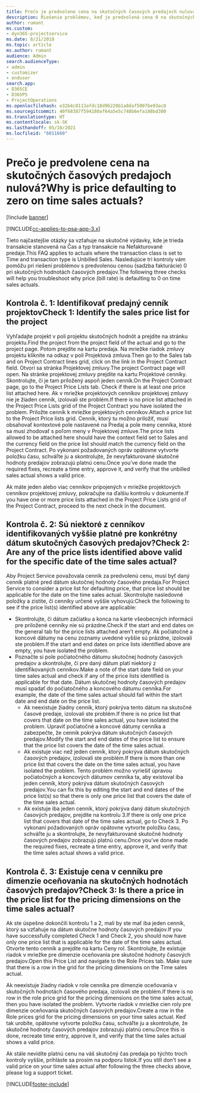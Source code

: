 ```yaml
---
title: Prečo je predvolene cena na skutočných časových predajoch nulová?
description: Riešenie problémov, keď je predvolená cena 0 na skutočných hodnotách času predaja.
author: rumant
ms.custom:
- dyn365-projectservice
ms.date: 8/21/2018
ms.topic: article
ms.author: rumant
audience: Admin
search.audienceType:
- admin
- customizer
- enduser
search.app:
- D365CE
- D365PS
- ProjectOperations
ms.openlocfilehash: e32b4c8113afdc18d9b220b1a8daf5007be93ac8
ms.sourcegitcommit: 40f68387f594180af64a5e5c748b6efa188bd300
ms.translationtype: HT
ms.contentlocale: sk-SK
ms.lasthandoff: 05/10/2021
ms.locfileid: "6011660"
---
```

# <a name="why-is-price-defaulting-to-zero-on-time-sales-actuals"></a><span data-ttu-id="d0f6b-103">Prečo je predvolene cena na skutočných časových predajoch nulová?</span><span class="sxs-lookup"><span data-stu-id="d0f6b-103">Why is price defaulting to zero on time sales actuals?</span></span>

[!include [banner](../includes/psa-now-project-operations.md)]

[!INCLUDE[cc-applies-to-psa-app-3.x](../includes/cc-applies-to-psa-app-3x.md)]

<span data-ttu-id="d0f6b-104">Tieto najčastejšie otázky sa vzťahuje na skutočné výdavky, kde je trieda transakcie stanovená na Čas a typ transakcie na Nefakturované predaje.</span><span class="sxs-lookup"><span data-stu-id="d0f6b-104">This FAQ applies to actuals where the transaction class is set to Time and transaction type is Unbilled Sales.</span></span> <span data-ttu-id="d0f6b-105">Nasledujúce tri kontroly vám pomôžu pri riešení problémov s predvolenou cenou (sadzba fakturácie) 0 pri skutočných hodnotách časových predajov.</span><span class="sxs-lookup"><span data-stu-id="d0f6b-105">The following three checks will help you troubleshoot why price (bill rate) is defaulting to 0 on time sales actuals.</span></span>

## <a name="check-1-identify-the-sales-price-list-for-the-project"></a><span data-ttu-id="d0f6b-106">Kontrola č. 1: Identifikovať predajný cenník projektov</span><span class="sxs-lookup"><span data-stu-id="d0f6b-106">Check 1: Identify the sales price list for the project</span></span>

<span data-ttu-id="d0f6b-107">Vyhľadajte projekt v poli projektu skutočných hodnôt a prejdite na stránku projektu.</span><span class="sxs-lookup"><span data-stu-id="d0f6b-107">Find the project from the project field of the actual and go to the project page.</span></span> <span data-ttu-id="d0f6b-108">Potom prejdite na kartu predaja. Na mriežke riadok zmluvy projektu kliknite na odkaz v poli Projektová zmluva.</span><span class="sxs-lookup"><span data-stu-id="d0f6b-108">Then go to the Sales tab and on Project Contract lines grid, click on the link in the Project Contract field.</span></span> <span data-ttu-id="d0f6b-109">Otvorí sa stránka Projektovej zmluvy.</span><span class="sxs-lookup"><span data-stu-id="d0f6b-109">The project Contract page will open.</span></span> <span data-ttu-id="d0f6b-110">Na stránke projektovej zmluvy prejdite na kartu Projektové cenníky. Skontrolujte, či je tam priložený aspoň jeden cenník.</span><span class="sxs-lookup"><span data-stu-id="d0f6b-110">On the Project Contract page, go to the Project Price Lists tab. Check if there is at least one price list attached here.</span></span> <span data-ttu-id="d0f6b-111">Ak v mriežke projektových cenníkov projektovej zmluvy nie je žiaden cenník, izolovali ste problém.</span><span class="sxs-lookup"><span data-stu-id="d0f6b-111">If there is no price list attached in the Project Price Lists grid of the Project Contract you have isolated the problem.</span></span> <span data-ttu-id="d0f6b-112">Priložte cenník k mriežke projektových cenníkov.</span><span class="sxs-lookup"><span data-stu-id="d0f6b-112">Attach a price list to the Project Price lists grid.</span></span> <span data-ttu-id="d0f6b-113">Cenník, ktorý tu možno priložiť, musí obsahovať kontextové pole nastavené na Predaj a pole meny cenníka, ktoré sa musí zhodovať s poľom meny v Projektovej zmluve.</span><span class="sxs-lookup"><span data-stu-id="d0f6b-113">The price lists allowed to be attached here should have the context field set to Sales and the currency field on the price list should match the currency field on the Project Contract.</span></span> <span data-ttu-id="d0f6b-114">Po vykonaní požadovaných opráv opätovne vytvorte položku času, schváľte ju a skontrolujte, že nevyfakturované skutočné hodnoty predajov zobrazujú platnú cenu.</span><span class="sxs-lookup"><span data-stu-id="d0f6b-114">Once you’ve done made the required fixes, recreate a time entry, approve it, and verify that the unbilled sales actual shows a valid price.</span></span> 

<span data-ttu-id="d0f6b-115">Ak máte jeden alebo viac cenníkov pripojených v mriežke projektových cenníkov projektovej zmluvy, pokračujte na ďalšiu kontrolu v dokumente.</span><span class="sxs-lookup"><span data-stu-id="d0f6b-115">If you have one or more price lists attached in the Project Price Lists grid of the Project Contract, proceed to the next check in the document.</span></span>

## <a name="check-2-are-any-of-the-price-lists-identified-above-valid-for-the-specific-date-of-the-time-sales-actual"></a><span data-ttu-id="d0f6b-116">Kontrola č. 2: Sú niektoré z cenníkov identifikovaných vyššie platné pre konkrétny dátum skutočných časových predajov?</span><span class="sxs-lookup"><span data-stu-id="d0f6b-116">Check 2: Are any of the price lists identified above valid for the specific date of the time sales actual?</span></span>

<span data-ttu-id="d0f6b-117">Aby Project Service považovala cenník za predvolenú cenu, musí byť daný cenník platné pred dátum skutočnej hodnoty časového predaja.</span><span class="sxs-lookup"><span data-stu-id="d0f6b-117">For Project Service to consider a price list for defaulting price, that price list should be applicable for the date on the time sales actual.</span></span> <span data-ttu-id="d0f6b-118">Skontrolujte nasledovné položky a zistite, či cenníky určené vyššie vyhovujú:</span><span class="sxs-lookup"><span data-stu-id="d0f6b-118">Check the following to see if the price list(s) identified above are applicable:</span></span>
- <span data-ttu-id="d0f6b-119">Skontrolujte, či dátum začiatku a konca na karte všeobecných informácií pre priložené cenníky nie sú prázdne.</span><span class="sxs-lookup"><span data-stu-id="d0f6b-119">Check if the start and end dates on the general tab for the price lists attached aren’t empty.</span></span> <span data-ttu-id="d0f6b-120">Ak počiatočné a koncové dátumy na cenu zoznamy uvedené vyššie sú prázdne, izolovali ste problém.</span><span class="sxs-lookup"><span data-stu-id="d0f6b-120">If the start and end dates on price lists identified above are empty, you have isolated the problem.</span></span> 
- <span data-ttu-id="d0f6b-121">Poznačte si pole počiatočného dátumu skutočnej hodnoty časových predajov a skontrolujte, či pre daný dátum platí niektorý z identifikovaných cenníkov.</span><span class="sxs-lookup"><span data-stu-id="d0f6b-121">Make a note of the start date field on your time sales actual and check if any of the price lists identified is applicable for that date.</span></span> <span data-ttu-id="d0f6b-122">Dátum skutočnej hodnoty časových predajov musí spadať do počiatočného a koncového dátumu cenníka.</span><span class="sxs-lookup"><span data-stu-id="d0f6b-122">For example, the date of the time sales actual should fall within the start date and end date on the price list.</span></span> 
    - <span data-ttu-id="d0f6b-123">Ak neexistuje žiadny cenník, ktorý pokrýva tento dátum na skutočné časové predaje, izolovali ste problém.</span><span class="sxs-lookup"><span data-stu-id="d0f6b-123">If there is no price list that covers that date on the time sales actual, you have isolated the problem.</span></span> <span data-ttu-id="d0f6b-124">Upraviť počiatočné a koncové dátumy cenníka a zabezpečte, že cenník pokrýva dátum skutočných časových predajov.</span><span class="sxs-lookup"><span data-stu-id="d0f6b-124">Modify the start and end dates of the price list to ensure that the price list covers the date of the time sales actual.</span></span> 
    - <span data-ttu-id="d0f6b-125">Ak existuje viac než jeden cenník, ktorý pokrýva dátum skutočných časových predajov, izolovali ste problém.</span><span class="sxs-lookup"><span data-stu-id="d0f6b-125">If there is more than one price list that covers the date on the time sales actual, you have isolated the problem.</span></span> <span data-ttu-id="d0f6b-126">Tento problém možno vyriešiť úpravou počiatočných a koncových dátumov cenníka ta, aby existoval iba jeden cenník, ktorý pokrýva dátum skutočných časových predajov.</span><span class="sxs-lookup"><span data-stu-id="d0f6b-126">You can fix this by editing the start and end dates of the price list(s) so that there is only one price list that covers the date of the time sales actual.</span></span> 
    - <span data-ttu-id="d0f6b-127">Ak existuje iba jeden cenník, ktorý pokrýva daný dátum skutočných časových predajov, prejdite na kontrolu 3.</span><span class="sxs-lookup"><span data-stu-id="d0f6b-127">If there is only one price list that covers that date of the time sales actual, go to Check 3.</span></span>
<span data-ttu-id="d0f6b-128">Po vykonaní požadovaných opráv opätovne vytvorte položku času, schváľte ju a skontrolujte, že nevyfakturované skutočné hodnoty časových predajov zobrazujú platnú cenu.</span><span class="sxs-lookup"><span data-stu-id="d0f6b-128">Once you’ve done made the required fixes, recreate a time entry, approve it, and verify that the time sales actual shows a valid price.</span></span>

## <a name="check-3-is-there-a-price-in-the-price-list-for-the-pricing-dimensions-on-the-time-sales-actual"></a><span data-ttu-id="d0f6b-129">Kontrola č. 3: Existuje cena v cenníku pre dimenzie oceňovania na skutočných hodnotách časových predajov?</span><span class="sxs-lookup"><span data-stu-id="d0f6b-129">Check 3: Is there a price in the price list for the pricing dimensions on the time sales actual?</span></span>

<span data-ttu-id="d0f6b-130">Ak ste úspešne dokončili kontrolu 1 a 2, mali by ste mať iba jeden cenník, ktorý sa vzťahuje na dátum skutočne hodnoty časových predajov.</span><span class="sxs-lookup"><span data-stu-id="d0f6b-130">If you have successfully completed Check 1 and Check 2, you should now have only one price list that is applicable for the date of the time sales actual.</span></span> <span data-ttu-id="d0f6b-131">Otvorte tento cenník a prejdite na kartu Ceny rol. Skontrolujte, že existuje riadok v mriežke pre dimenzie oceňovania pre skutočné hodnoty časových predajov.</span><span class="sxs-lookup"><span data-stu-id="d0f6b-131">Open this Price List and navigate to the Role Prices tab. Make sure that there is a row in the grid for the pricing dimensions on the Time sales actual.</span></span>

<span data-ttu-id="d0f6b-132">Ak neexistuje žiadny riadok v role cenníka pre dimenzie oceňovania v skutočných hodnotách časového predaja, izolovali ste problém.</span><span class="sxs-lookup"><span data-stu-id="d0f6b-132">If there is no row in the role price grid for the pricing dimensions on the time sales actual, then you have isolated the problem.</span></span> <span data-ttu-id="d0f6b-133">Vytvorte riadok v mriežke cien roly pre dimenzie oceňovania skutočných časových predajov.</span><span class="sxs-lookup"><span data-stu-id="d0f6b-133">Create a row in the Role prices grid for the pricing dimensions on your time sales actual.</span></span> <span data-ttu-id="d0f6b-134">Keď tak urobíte, opätovne vytvorte položku času, schváľte ju a skontrolujte, že skutočné hodnoty časových predajov zobrazujú platnú cenu.</span><span class="sxs-lookup"><span data-stu-id="d0f6b-134">Once this is done, recreate time entry, approve it, and verify that the time sales actual shows a valid price.</span></span>

<span data-ttu-id="d0f6b-135">Ak stále nevidíte platnú cenu na váš skutočný čas predaja po týchto troch kontroly vyššie, prihláste sa prosím na podporu lístok.</span><span class="sxs-lookup"><span data-stu-id="d0f6b-135">If you still don't see a valid price on your time sales actual after following the three checks above, please log a support ticket.</span></span> 



[!INCLUDE[footer-include](../includes/footer-banner.md)]